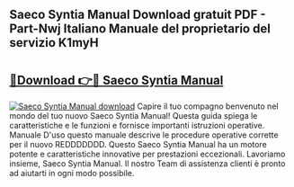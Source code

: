## Saeco Syntia Manual Download gratuit PDF - Part-Nwj Italiano Manuale del proprietario del servizio K1myH

# <h2><a href="http://dfdl0eu.blite.top/?on=Saeco+Syntia+Manual">🔗Download 👉🔴 Saeco Syntia Manual</a></h2>

[![Saeco Syntia Manual download](https://i.imgur.com/lujVjoI.png)](http://dfdl0eu.blite.top/?on=Saeco+Syntia+Manual)
Capire il tuo compagno benvenuto nel mondo del tuo nuovo Saeco Syntia Manual! Questa guida spiega le caratteristiche e le funzioni e fornisce importanti istruzioni operative. Manuale D'uso questo manuale descrive le procedure operative corrette per il nuovo REDDDDDDD. Questo Saeco Syntia Manual ha un motore potente e caratteristiche innovative per prestazioni eccezionali. Lavoriamo insieme, Saeco Syntia Manual. Il nostro Team di assistenza clienti è pronto ad aiutarti in ogni modo possibile.
